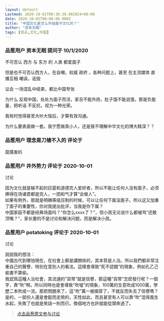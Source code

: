 ```yaml
---
layout: default
Lastmod: 2020-10-01T00:38:39.002024+00:00
date: 2020-10-01T00:00:00.000Z
title: "中国文化是怎么开始面子文化的？"
author: "资本无眠"
tags: [观点,文化,中国]
---
```



### 品葱用户 **资本无眠** 提问于 10/1/2020
    
不可否认 西方 与 东方 的 人类 都爱面子  
  
但是也不可否认西方人，在自嘲，权威 政府 ，各种问题上，甚至 在主流媒体 直播互相 嘲讽，诋毁   
  
议会 一场混乱中结束，都比中国夸张  
  
为什么 反观中国，处处为面子而活，家丑不能外扬，肚子饿不能说饿，那是负能量，把听话 不反抗，视为一种光荣。  
  
我有时觉得甚至大吵大恼后，才算有效沟通。  
  
为什么要表面做一套。我宁愿做真小人，还是我不理解中华文化的博大精深？？
    
                

### 品葱用户 **理念是刀槍不入的** 评论于 
        
腐儒害的
        
                

### 品葱用户 **井外势力** 评论于 2020-10-01
讨论

        
因为文化就是输不起的巨婴和道德完人爱好者，所以不能让任何人没有面子，必须捧得在场诸君都是完人，一团和气才算“会做人”。  
如果有例外，那就是明确等级压制的时候，可以让任何下属没面子。所以这又加重了面子的重要性，你对我提出批评，当我是你下属？  
中国家庭不都是经典场面吗？“你怎么xxxx了？”，但小孩无论说什么都被骂“还敢顶嘴？”，家长要的不是讨论和解决问题，而是解决小孩。
        
                

### 品葱用户 **potatoking** 评论于 2020-10-01
讨论

        
説説我的想法：  
中國古代到哪怕現在，在社會上都是講關係的，其本質是人治。所以我們都非常注重自己的聲譽，特別在意別人的看法。這樣會導致“死不認錯”的現象，例如孔乙己偷書不算偷。  
我認爲這種人治社會，其流通的“貨幣”就是信譽，那這種“貨幣”怎麽發行呢？一個字，靠“吹”啊。所以同時也是會導致“吹噓”的現象，100萬的生意吹成1000萬，學歷二本吹成一流。那麽問題來了，這“吹”萬一被揭穿了，不就反而失去了信譽嗎？是的，一部份人還是會鋌而走險的，天性如此，而且甚至有人可以靠“吹”混得風生水起，失敗了也就是笑話一則而已，換個地方也許就能從頭來過了。
        
                





> [点击品葱原文参与讨论](https://pincong.rocks/question/31604)

